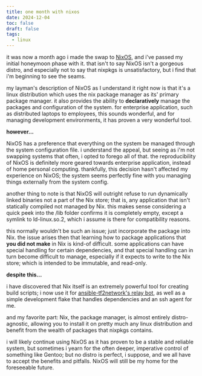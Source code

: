 ```yaml
---
title: one month with nixos
date: 2024-12-04
toc: false
draft: false
tags:
  - linux
---
```


it was now a month ago i made the swap to [NixOS](https://nixos.org/),
and i've passed my initial honeymoon phase with it. that isn't to say NixOS isn't a gorgeous distro,
and especially not to say that nixpkgs is unsatisfactory, but i find that i'm beginning to see the seams.

my layman's description of NixOS as I understand it right now is that it's a linux distribution
which uses the nix package manager as its' primary package manager. it also provides the ability to
**declaratively** manage the packages and configuration of the system.
for enterprise application, such as distributed laptops to employees, this sounds wonderful,
and for managing development environments, it has proven a very wonderful tool.

**however...**

NixOS has a preference that everything on the system be managed through the system configuration file.
i understand the appeal, but seeing as i'm not swapping systems that often, i opted to forego all of that.
the reproducibility of NixOS is definitely more geared towards enterprise application,
instead of home personal computing. thankfully, this decision hasn't affected my experience on NixOS;
the system seems perfectly fine with you managing things externally from the system config.

another thing to note is that NixOS will outright refuse to run dynamically linked binaries not a part of the
Nix store; that is, any application that isn't statically compiled not managed by Nix. this makes sense considering
a quick peek into the /lib folder confirms it is completely empty, except a symlink to ld-linux.so.2, which i assume
is there for compatibility reasons.

this normally wouldn't be such an issue; just incorporate the package into Nix. the issue arises then that learning
how to package applications that **you did not make** in Nix is kind-of difficult. some applications
can have special handling for certain dependencies, and that special handling can in turn become difficult to
manage, especially if it expects to write to the Nix store; which is intended to be immutable, and read-only.

**despite this...**

i have discovered that Nix itself is an extremely powerful tool for creating build scripts; i now use it for
[ansible-tf2network's relay bot](https://github.com/jack-avery/ansible-tf2network-relay),
as well as a simple development flake that handles dependencies and an ssh agent for me.

and my favorite part: Nix, the package manager, is almost entirely distro-agnostic, allowing you to install it on
pretty much any linux distribution and benefit from the wealth of packages that nixpkgs contains.

i will likely continue using NixOS as it has proven to be a stable and reliable system, but sometimes i yearn for
the often deeper, imperative control of something like Gentoo; but no distro is perfect, i suppose, and we all
have to accept the benefits and pitfalls. NixOS will still be my home for the foreseeable future.